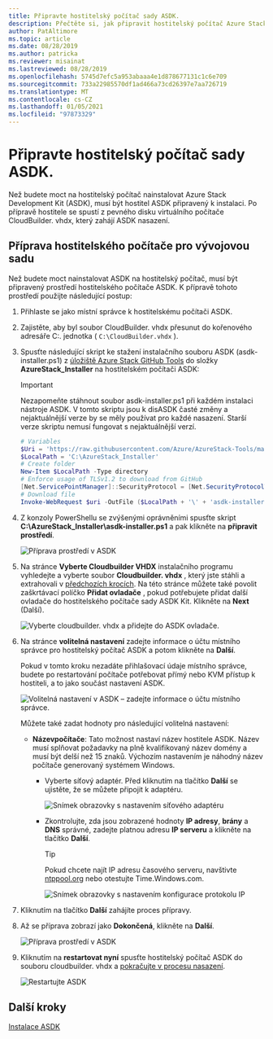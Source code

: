 ```yaml
---
title: Připravte hostitelský počítač sady ASDK.
description: Přečtěte si, jak připravit hostitelský počítač Azure Stack Development Kit (ASDK) pro instalaci ASDK.
author: PatAltimore
ms.topic: article
ms.date: 08/28/2019
ms.author: patricka
ms.reviewer: misainat
ms.lastreviewed: 08/28/2019
ms.openlocfilehash: 5745d7efc5a953abaaa4e1d878677131c1c6e709
ms.sourcegitcommit: 733a22985570df1ad466a73cd26397e7aa726719
ms.translationtype: MT
ms.contentlocale: cs-CZ
ms.lasthandoff: 01/05/2021
ms.locfileid: "97873329"
---
```

# <a name="prepare-the-asdk-host-computer"></a>Připravte hostitelský počítač sady ASDK.
Než budete moct na hostitelský počítač nainstalovat Azure Stack Development Kit (ASDK), musí být hostitel ASDK připravený k instalaci. Po přípravě hostitele se spustí z pevného disku virtuálního počítače CloudBuilder. vhdx, který zahájí ASDK nasazení.

## <a name="prepare-the-development-kit-host-computer"></a>Příprava hostitelského počítače pro vývojovou sadu
Než budete moct nainstalovat ASDK na hostitelský počítač, musí být připravený prostředí hostitelského počítače ASDK. K přípravě tohoto prostředí použijte následující postup:

1. Přihlaste se jako místní správce k hostitelskému počítači ASDK.
2. Zajistěte, aby byl soubor CloudBuilder. vhdx přesunut do kořenového adresáře C:\. jednotka ( `C:\CloudBuilder.vhdx` ).
3. Spusťte následující skript ke stažení instalačního souboru ASDK (asdk-installer.ps1) z [úložiště Azure Stack GitHub Tools](https://github.com/Azure/AzureStack-Tools) do složky **AzureStack_Installer** na hostitelském počítači ASDK:

   > [!IMPORTANT]
   > Nezapomeňte stáhnout soubor asdk-installer.ps1 při každém instalaci nástroje ASDK. V tomto skriptu jsou k disASDK časté změny a nejaktuálnější verze by se měly používat pro každé nasazení. Starší verze skriptu nemusí fungovat s nejaktuálnější verzí.

   ```powershell
   # Variables
   $Uri = 'https://raw.githubusercontent.com/Azure/AzureStack-Tools/master/Deployment/asdk-installer.ps1'
   $LocalPath = 'C:\AzureStack_Installer'
   # Create folder
   New-Item $LocalPath -Type directory
   # Enforce usage of TLSv1.2 to download from GitHub
   [Net.ServicePointManager]::SecurityProtocol = [Net.SecurityProtocolType]::Tls12
   # Download file
   Invoke-WebRequest $uri -OutFile ($LocalPath + '\' + 'asdk-installer.ps1')
   ```

4. Z konzoly PowerShellu se zvýšenými oprávněními spusťte skript **C:\AzureStack_Installer\asdk-installer.ps1** a pak klikněte na **připravit prostředí**.

    ![Příprava prostředí v ASDK](media/asdk-prepare-host/1.PNG) 

5. Na stránce **Vyberte Cloudbuilder VHDX** instalačního programu vyhledejte a vyberte soubor **Cloudbuilder. vhdx** , který jste stáhli a extrahovali v [předchozích krocích](asdk-download.md). Na této stránce můžete také povolit zaškrtávací políčko **Přidat ovladače** , pokud potřebujete přidat další ovladače do hostitelského počítače sady ASDK Kit. Klikněte na **Next** (Další).  

    ![Vyberte cloudbuilder. vhdx a přidejte do ASDK ovladače.](media/asdk-prepare-host/2.PNG)

6. Na stránce **volitelná nastavení** zadejte informace o účtu místního správce pro hostitelský počítač ASDK a potom klikněte na **Další**.

    Pokud v tomto kroku nezadáte přihlašovací údaje místního správce, budete po restartování počítače potřebovat přímý nebo KVM přístup k hostiteli, a to jako součást nastavení ASDK.

   ![Volitelná nastavení v ASDK – zadejte informace o účtu místního správce.](media/asdk-prepare-host/3.PNG)

    Můžete také zadat hodnoty pro následující volitelná nastavení:
    - **Názevpočítače**: Tato možnost nastaví název hostitele ASDK. Název musí splňovat požadavky na plně kvalifikovaný název domény a musí být delší než 15 znaků. Výchozím nastavením je náhodný název počítače generovaný systémem Windows.

        - Vyberte síťový adaptér. Před kliknutím na tlačítko **Další** se ujistěte, že se můžete připojit k adaptéru.

            ![Snímek obrazovky s nastavením síťového adaptéru](media/asdk-prepare-host/step-four-network-adapter.png)

        - Zkontrolujte, zda jsou zobrazené hodnoty **IP adresy**, **brány** a **DNS** správné, zadejte platnou adresu **IP serveru** a klikněte na tlačítko **Další**.

            >[!TIP]
            >Pokud chcete najít IP adresu časového serveru, navštivte [ntppool.org](https://www.ntppool.org/) nebo otestujte Time.Windows.com. 

            ![Snímek obrazovky s nastavením konfigurace protokolu IP](media/asdk-prepare-host/step-five-host-ip-config.png)

7. Kliknutím na tlačítko **Další** zahájíte proces přípravy.
8. Až se příprava zobrazí jako **Dokončená**, klikněte na **Další**.

    ![Příprava prostředí v ASDK](media/asdk-prepare-host/4.PNG)

9. Kliknutím na **restartovat nyní** spusťte hostitelský počítač ASDK do souboru cloudbuilder. vhdx a [pokračujte v procesu nasazení](asdk-install.md).

    ![Restartujte ASDK](media/asdk-prepare-host/5.PNG)


## <a name="next-steps"></a>Další kroky
[Instalace ASDK](asdk-install.md)
